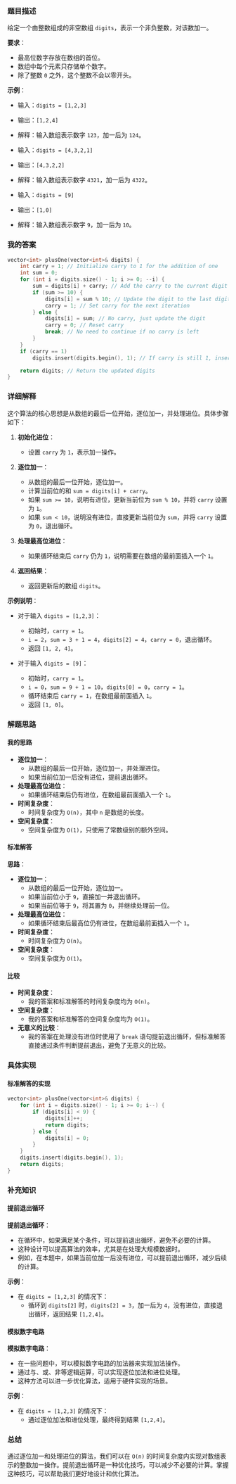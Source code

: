 ### 题目描述

给定一个由整数组成的非空数组 `digits`，表示一个非负整数，对该数加一。

**要求**：
- 最高位数字存放在数组的首位。
- 数组中每个元素只存储单个数字。
- 除了整数 `0` 之外，这个整数不会以零开头。

**示例**：

- 输入：`digits = [1,2,3]`
- 输出：`[1,2,4]`
- 解释：输入数组表示数字 `123`，加一后为 `124`。

- 输入：`digits = [4,3,2,1]`
- 输出：`[4,3,2,2]`
- 解释：输入数组表示数字 `4321`，加一后为 `4322`。

- 输入：`digits = [9]`
- 输出：`[1,0]`
- 解释：输入数组表示数字 `9`，加一后为 `10`。

### 我的答案

```cpp
vector<int> plusOne(vector<int>& digits) {
    int carry = 1; // Initialize carry to 1 for the addition of one
    int sum = 0;
    for (int i = digits.size() - 1; i >= 0; --i) {
        sum = digits[i] + carry; // Add the carry to the current digit
        if (sum >= 10) {
            digits[i] = sum % 10; // Update the digit to the last digit of sum
            carry = 1; // Set carry for the next iteration
        } else {
            digits[i] = sum; // No carry, just update the digit
            carry = 0; // Reset carry
            break; // No need to continue if no carry is left
        }
    }
    if (carry == 1)
        digits.insert(digits.begin(), 1); // If carry is still 1, insert 1 at the beginning

    return digits; // Return the updated digits
}
```

### 详细解释

这个算法的核心思想是从数组的最后一位开始，逐位加一，并处理进位。具体步骤如下：

1. **初始化进位**：
   - 设置 `carry` 为 `1`，表示加一操作。

2. **逐位加一**：
   - 从数组的最后一位开始，逐位加一。
   - 计算当前位的和 `sum = digits[i] + carry`。
   - 如果 `sum >= 10`，说明有进位，更新当前位为 `sum % 10`，并将 `carry` 设置为 `1`。
   - 如果 `sum < 10`，说明没有进位，直接更新当前位为 `sum`，并将 `carry` 设置为 `0`，退出循环。

3. **处理最高位进位**：
   - 如果循环结束后 `carry` 仍为 `1`，说明需要在数组的最前面插入一个 `1`。

4. **返回结果**：
   - 返回更新后的数组 `digits`。

**示例说明**：
- 对于输入 `digits = [1,2,3]`：
  - 初始时，`carry = 1`。
  - `i = 2`，`sum = 3 + 1 = 4`，`digits[2] = 4`，`carry = 0`，退出循环。
  - 返回 `[1, 2, 4]`。

- 对于输入 `digits = [9]`：
  - 初始时，`carry = 1`。
  - `i = 0`，`sum = 9 + 1 = 10`，`digits[0] = 0`，`carry = 1`。
  - 循环结束后 `carry = 1`，在数组最前面插入 `1`。
  - 返回 `[1, 0]`。

### 解题思路

#### 我的思路

- **逐位加一**：
  - 从数组的最后一位开始，逐位加一，并处理进位。
  - 如果当前位加一后没有进位，提前退出循环。
- **处理最高位进位**：
  - 如果循环结束后仍有进位，在数组最前面插入一个 `1`。
- **时间复杂度**：
  - 时间复杂度为 `O(n)`，其中 `n` 是数组的长度。
- **空间复杂度**：
  - 空间复杂度为 `O(1)`，只使用了常数级别的额外空间。

#### 标准解答

**思路**：
- **逐位加一**：
  - 从数组的最后一位开始，逐位加一。
  - 如果当前位小于 `9`，直接加一并退出循环。
  - 如果当前位等于 `9`，将其置为 `0`，并继续处理前一位。
- **处理最高位进位**：
  - 如果循环结束后最高位仍有进位，在数组最前面插入一个 `1`。
- **时间复杂度**：
  - 时间复杂度为 `O(n)`。
- **空间复杂度**：
  - 空间复杂度为 `O(1)`。

#### 比较

- **时间复杂度**：
  - 我的答案和标准解答的时间复杂度均为 `O(n)`。
- **空间复杂度**：
  - 我的答案和标准解答的空间复杂度均为 `O(1)`。
- **无意义的比较**：
  - 我的答案在处理没有进位时使用了 `break` 语句提前退出循环，但标准解答直接通过条件判断提前退出，避免了无意义的比较。

### 具体实现

#### 标准解答的实现

```cpp
vector<int> plusOne(vector<int>& digits) {
    for (int i = digits.size() - 1; i >= 0; i--) {
        if (digits[i] < 9) {
            digits[i]++;
            return digits;
        } else {
            digits[i] = 0;
        }
    }
    digits.insert(digits.begin(), 1);
    return digits;
}
```

### 补充知识

#### 提前退出循环

**提前退出循环**：
- 在循环中，如果满足某个条件，可以提前退出循环，避免不必要的计算。
- 这种设计可以提高算法的效率，尤其是在处理大规模数据时。
- 例如，在本题中，如果当前位加一后没有进位，可以提前退出循环，减少后续的计算。

**示例**：
- 在 `digits = [1,2,3]` 的情况下：
  - 循环到 `digits[2]` 时，`digits[2] = 3`，加一后为 `4`，没有进位，直接退出循环，返回结果 `[1,2,4]`。

#### 模拟数字电路

**模拟数字电路**：
- 在一些问题中，可以模拟数字电路的加法器来实现加法操作。
- 通过与、或、非等逻辑运算，可以实现逐位加法和进位处理。
- 这种方法可以进一步优化算法，适用于硬件实现的场景。

**示例**：
- 在 `digits = [1,2,3]` 的情况下：
  - 通过逐位加法和进位处理，最终得到结果 `[1,2,4]`。

### 总结

通过逐位加一和处理进位的算法，我们可以在 `O(n)` 的时间复杂度内实现对数组表示的整数加一操作。提前退出循环是一种优化技巧，可以减少不必要的计算。掌握这种技巧，可以帮助我们更好地设计和优化算法。